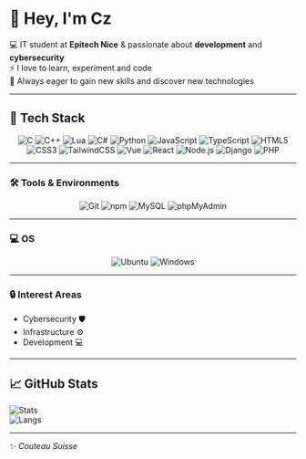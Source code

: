# 👋 Hey, I'm Cz  

💻 IT student at **Epitech Nice** & passionate about **development** and **cybersecurity**  
⚡ I love to learn, experiment and code  
🌱 Always eager to gain new skills and discover new technologies  

---

## 🚀 Tech Stack  

<p align="center">
<img alt="C" src="https://img.shields.io/badge/C-00599C?style=flat-square&logo=c&logoColor=white" />
<img alt="C++" src="https://img.shields.io/badge/C++-004482?style=flat-square&logo=cplusplus&logoColor=white" />
<img alt="Lua" src="https://img.shields.io/badge/Lua-2C2D72?style=flat-square&logo=lua&logoColor=white" />
<img alt="C#" src="https://img.shields.io/badge/C%23-68217A?style=flat-square&logo=csharp&logoColor=white" />
<img alt="Python" src="https://img.shields.io/badge/Python-3670A0?style=flat-square&logo=python&logoColor=ffdd54" />
<img alt="JavaScript" src="https://img.shields.io/badge/JavaScript-323330?style=flat-square&logo=javascript&logoColor=F7DF1E" />
<img alt="TypeScript" src="https://img.shields.io/badge/TypeScript-007ACC?style=flat-square&logo=typescript&logoColor=white" />
<img alt="HTML5" src="https://img.shields.io/badge/HTML5-E34F26?style=flat-square&logo=html5&logoColor=white" />
<img alt="CSS3" src="https://img.shields.io/badge/CSS3-1572B6?style=flat-square&logo=css3&logoColor=white" />
<img alt="TailwindCSS" src="https://img.shields.io/badge/TailwindCSS-06B6D4?style=flat-square&logo=tailwindcss&logoColor=white" />
<img alt="Vue" src="https://img.shields.io/badge/Vue.js-35495E?style=flat-square&logo=vuedotjs&logoColor=4FC08D" />
<img alt="React" src="https://img.shields.io/badge/React-20232A?style=flat-square&logo=react&logoColor=61DAFB" />
<img alt="Node.js" src="https://img.shields.io/badge/Node.js-43853D?style=flat-square&logo=node.js&logoColor=white" />
<img alt="Django" src="https://img.shields.io/badge/Django-092E20?style=flat-square&logo=django&logoColor=white" />
<img alt="PHP" src="https://img.shields.io/badge/PHP-777BB4?style=flat-square&logo=php&logoColor=white" />
</p>

---

### 🛠️ Tools & Environments  

<p align="center">
<img alt="Git" src="https://img.shields.io/badge/Git-F05032?style=flat-square&logo=git&logoColor=white" />
<img alt="npm" src="https://img.shields.io/badge/NPM-CB3837?style=flat-square&logo=npm&logoColor=white" />
<img alt="MySQL" src="https://img.shields.io/badge/MySQL-00758F?style=flat-square&logo=mysql&logoColor=white" />
<img alt="phpMyAdmin" src="https://img.shields.io/badge/phpMyAdmin-6C78AF?style=flat-square&logo=phpmyadmin&logoColor=white" />
</p>

---

### 💻 OS  

<p align="center">
<img alt="Ubuntu" src="https://img.shields.io/badge/Ubuntu-E95420?style=flat-square&logo=ubuntu&logoColor=white" />
<img alt="Windows" src="https://img.shields.io/badge/Windows-0078D6?style=flat-square&logo=windows&logoColor=white" />
</p>

---

### 🔒 Interest Areas  
- Cybersecurity 🛡️  
- Infrastructure ⚙️  
- Development 💻  

---

## 📈 GitHub Stats  

![Stats](https://github-readme-stats.vercel.app/api?username=Celz-Pch&show_icons=true&hide_border=true&theme=tokyonight)  
![Langs](https://github-readme-stats.vercel.app/api/top-langs/?username=Celz-Pch&layout=compact&hide_border=true&theme=tokyonight)

---

✨ *Couteau Suisse*  
